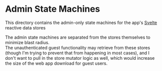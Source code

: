 # Admin State Machines

This directory contains the admin-only state machines for the app's [Svelte](https://svelte.dev/) reactive data stores

The admin state machines are separated from the stores themselves to minimize blast radius.  
The unauthenticated guest functionality may retrieve from these stores (though I'm trying
to prevent that from happening in most cases), and I don't want to pull in the store mutator
logic as well, which would increase the size of the web app download for guest users.
